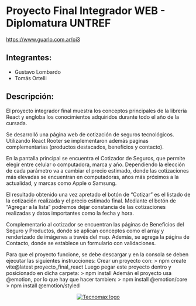 # Proyecto Final Integrador WEB - Diplomatura UNTREF

https://www.guarlo.com.ar/pi3

## Integrantes:
-	Gustavo Lombardo
-	Tomás Ortelli

## Descripción:
El proyecto integrador final muestra los conceptos principales de la librería React y engloba los conocimientos adquiridos durante todo el año de la cursada.

Se desarrolló una página web de cotización de seguros tecnológicos. Utilizando React Rooter se implementaron además paginas complementarias (productos destacados, beneficios y contacto).

En la pantalla principal se encuentra el Cotizador de Seguros, que permite elegir entre celular o computadora, marca y año. Dependiendo la elección de cada parámetro va a cambiar el precio estimado, donde las cotizaciones más elevadas se encuentran en computadoras, años más próximos a la actualidad, y marcas como Apple o Samsung.

El resultado obtenido una vez apretado el botón de “Cotizar” es el listado de la cotización realizada y el precio estimado final. Mediante el botón de “Agregar a la lista”  podremos dejar constancia de las cotizaciones realizadas y datos importantes como la fecha y hora.

Complementario al cotizador se encuentran las páginas de Beneficios del Seguro y Productos, donde se aplican conceptos como el array y renderizado de imágenes a través del map. Además, se agrega la página de Contacto, donde se establece un formulario con validaciones.

Para que el proyecto funcione, se debe descargar y en la consola se deben ejecutar las siguientes instrucciones:
    Crear un proyecto con:
     > npm create vite@latest proyecto_final_react
     Luego pegar este proyecto dentro y posicionado en dicha carpeta:
     > npm install 
     Ademán el proyecto usa @emotion, por lo que hay que hacer tambien:
     > npm install @emotion/core
     > npm install @emotion/styled



<p align="center">
  <a href="https://www.guarlo.com.ar/pi3/">
    <img src="https://guarlo.com.ar/pi3/pantalla_inicial.png" alt="Tecnomax logo" 
  </a>
</p>
